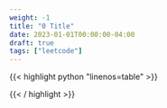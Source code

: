 ```yaml
---
weight: -1
title: "0 Title"
date: 2023-01-01T00:00:00-04:00
draft: true
tags: ["leetcode"]
---
```




<div class="tabs"></div>
<div class="tab-content">
<div id="python" class="lang">
{{< highlight python "linenos=table" >}}

{{< / highlight >}}
</div>
</div>
